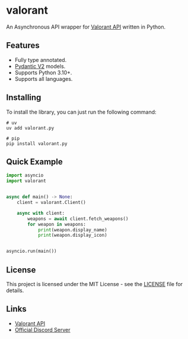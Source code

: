 # valorant
An Asynchronous API wrapper for [Valorant API](https://valorant-api.com) written in Python.

## Features
- Fully type annotated.
- [Pydantic V2](https://docs.pydantic.dev/latest/) models.
- Supports Python 3.10+.
- Supports all languages.
<!-- TODO: supports caching -->
<!-- - Modern Pythonic API using `async` and  `await`. -->

## Installing
To install the library, you can just run the following command:
```
# uv
uv add valorant.py

# pip
pip install valorant.py
```
 
## Quick Example
```py
import asyncio
import valorant


async def main() -> None:
    client = valorant.Client()

    async with client:
        weapons = await client.fetch_weapons()
        for weapon in weapons:
            print(weapon.display_name)
            print(weapon.display_icon)


asyncio.run(main())
```


## License
This project is licensed under the MIT License - see the [LICENSE](LICENSE) file for details.

<!-- ## Project inspired by
- [discord.py](https://github.com/Rapptz/discord.py) the Discord API wrapper for Python.  -->

<!-- ## Support
- [Discord Server](https://discord.com/invite/) -->

## Links
- [Valorant API](https://valorant-api.com)
- [Official Discord Server](https://discord.com/invite/9V5MWgD)
